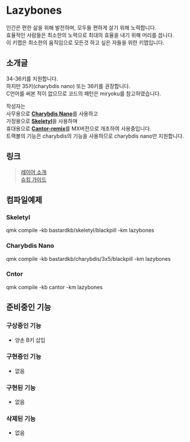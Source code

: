 # Lazybones

인간은 편한 삶을 위해 발전하며, 모두들 편하게 살기 위해 노력합니다.  
효율적인 사람들은 최소한의 노력으로 최대의 효율을 내기 위해 머리를 씁니다.  
이 키맵은 최소한의 움직임으로 모든것 하고 싶은 자들을 위한 키맵입니다.

## 소개글

34-36키를 지원합니다.  
하지만 35키(charybdis nano) 또는 36키를 권장합니다.  
C언어를 써본 적이 없으므로 코드의 패턴은 miryoku를 참고하였습니다.

작성자는  
사무용으로 [**Charybdis Nano**](https://github.com/Bastardkb/Charybdis)를 사용하고  
가정용으로 [**Skeletyl**](https://github.com/Bastardkb/Skeletyl)을 사용하며  
휴대용으로 [**Cantor-remix**](https://github.com/nilokr/cantor-remix)를 MX버전으로 개조하여 사용중입니다.  
트랙볼의 기능은 charybdis의 기능을 사용하므로 charybdis nano만 지원합니다.

## 링크
> [레이어 소개](./docs/layers/readme.md)  
> [슈킹 가이드](./docs/refs/readme.md)  

## 컴파일예제

### Skeletyl
qmk compile -kb bastardkb/skeletyl/blackpill -km lazybones

### Charybdis Nano
qmk compile -kb bastardkb/charybdis/3x5/blackpill -km lazybones

### Cntor
qmk compile -kb cantor -km lazybones

<!-- ### qmk compile -kb bastardkb/skeletyl/blackpill -km lazybones -e DOUBLE_B=yes -->
<!-- ### qmk compile -kb bastardkb/charybdis/3x5/blackpill -km lazybones -e DOUBLE_B=yes -->

## 준비중인 기능

### 구상중인 기능

-   양손 B키 삽입

### 구현중인 기능

-   없음

### 구현된 기능

-   없음

### 삭제된 기능

-   없음
